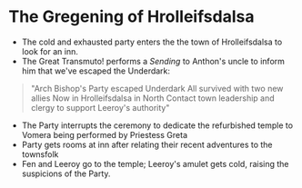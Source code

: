 <!-- TITLE: 2020 04 18 -->
<!-- SUBTITLE: A quick summary of 2020 04 18 -->

# The Gregening of Hrolleifsdalsa
- The cold and exhausted party enters the the town of Hrolleifsdalsa to look for an inn.
- The Great Transmuto! performs a *Sending* to Anthon's uncle to inform him that we've escaped the Underdark: 
> "Arch Bishop's Party escaped Underdark
> All survived with two new allies
> Now in Hrolleifsdalsa in North
> Contact town leadership and clergy to support Leeroy's authority"
- The Party interrupts the ceremony to dedicate the refurbished temple to Vomera being performed by Priestess Greta
- Party gets rooms at inn after relating their recent adventures to the townsfolk
- Fen and Leeroy go to the temple; Leeroy's amulet gets cold, raising the suspicions of the Party.